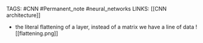 TAGS: #CNN #Permanent_note #neural_networks 
LINKS: [[CNN architecture]]

- the literal flattening of a layer, instead of a matrix we have a line of data
![[flattening.png]]

